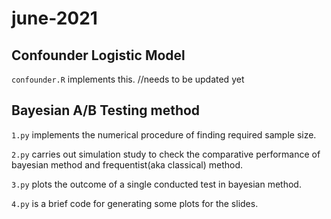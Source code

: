 # june-2021

## Confounder Logistic Model
`confounder.R` implements this. //needs to be updated yet

## Bayesian A/B Testing method
`1.py` implements the numerical procedure of finding required sample size.
  
`2.py` carries out simulation study to check the comparative performance of bayesian method and frequentist(aka classical) method.

`3.py` plots the outcome of a single conducted test in bayesian method.

`4.py` is a brief code for generating some plots for the slides.
